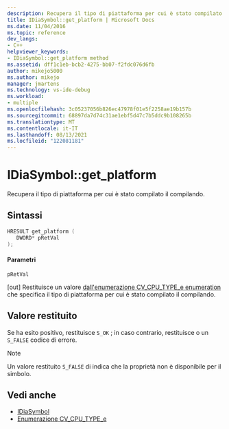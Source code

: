 ```yaml
---
description: Recupera il tipo di piattaforma per cui è stato compilato il compilando.
title: IDiaSymbol::get_platform | Microsoft Docs
ms.date: 11/04/2016
ms.topic: reference
dev_langs:
- C++
helpviewer_keywords:
- IDiaSymbol::get_platform method
ms.assetid: dff1c1eb-bcb2-4275-bb07-f2fdc076d6fb
author: mikejo5000
ms.author: mikejo
manager: jmartens
ms.technology: vs-ide-debug
ms.workload:
- multiple
ms.openlocfilehash: 3c05237056b826ec47978f01e5f2258ae19b157b
ms.sourcegitcommit: 68897da7d74c31ae1ebf5d47c7b5ddc9b108265b
ms.translationtype: MT
ms.contentlocale: it-IT
ms.lasthandoff: 08/13/2021
ms.locfileid: "122081181"
---
```

# <a name="idiasymbolget_platform"></a>IDiaSymbol::get_platform
Recupera il tipo di piattaforma per cui è stato compilato il compilando.

## <a name="syntax"></a>Sintassi

```C++
HRESULT get_platform ( 
   DWORD* pRetVal
);
```

#### <a name="parameters"></a>Parametri
 `pRetVal`

[out] Restituisce un valore [dall'enumerazione CV_CPU_TYPE_e enumeration](../../debugger/debug-interface-access/cv-cpu-type-e.md) che specifica il tipo di piattaforma per cui è stato compilato il compilando.

## <a name="return-value"></a>Valore restituito
 Se ha esito positivo, restituisce `S_OK` ; in caso contrario, restituisce o un `S_FALSE` codice di errore.

> [!NOTE]
> Un valore restituito `S_FALSE` di indica che la proprietà non è disponibile per il simbolo.

## <a name="see-also"></a>Vedi anche
- [IDiaSymbol](../../debugger/debug-interface-access/idiasymbol.md)
- [Enumerazione CV_CPU_TYPE_e](../../debugger/debug-interface-access/cv-cpu-type-e.md)
